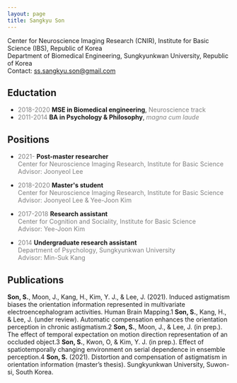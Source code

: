 ```yaml
---
layout: page
title: Sangkyu Son
---
```

Center for Neuroscience Imaging Research (CNIR), Institute for Basic Science (IBS), Republic of Korea <br>
Department of Biomedical Engineering, Sungkyunkwan University, Republic of Korea<br>
Contact: <ss.sangkyu.son@gmail.com>

## Eductation
-  <span style="color:gray">2018-2020</span> **MSE in Biomedical engineering**, <span style="color:gray">Neuroscience track</span>
-  <span style="color:gray">2011-2014</span> **BA in Psychology & Philosophy**, <span style="color:gray">*magna cum laude*</span>

## Positions
- <span style="color:gray">2021-    </span> **Post-master researcher** <br> 
<span style="color:gray">Center for Neuroscience Imaging Research, Institute for Basic Science</span><br>
<span style="color:gray">Advisor: Joonyeol Lee</span>

- <span style="color:gray">2018-2020</span> **Master's student**<br> 
<span style="color:gray">Center for Neuroscience Imaging Research, Institute for Basic Science</span> <br> 
<span style="color:gray">Advisor: Joonyeol Lee & Yee-Joon Kim</span>

- <span style="color:gray">2017-2018</span> **Research assistant** <br> 
<span style="color:gray">Center for Cognition and Sociality, Institute for Basic Science</span> <br> 
<span style="color:gray">Advisor: Yee-Joon Kim</span>

- <span style="color:gray">2014     </span> **Undergraduate research assistant** <br> 
<span style="color:gray">Department of Psychology, Sungkyunkwan University</span> <br> 
<span style="color:gray">Advisor: Min-Suk Kang</span>

## Publications

**Son, S.**, Moon, J., Kang, H., Kim, Y. J., & Lee, J. (2021). Induced astigmatism biases the orientation information represented in multivariate electroencephalogram activities. Human Brain Mapping.1 
**Son, S.**, Kang, H., & Lee, J. (under review). Automatic compensation enhances the orientation perception in chronic astigmatism.2
**Son, S.**, Moon, J., & Lee, J. (in prep.). The effect of temporal expectation on motion direction representation of an occluded object.3
**Son, S.**, Kwon, O, & Kim, Y. J. (in prep.). Effect of spatiotemporally changing environment on serial dependence in ensemble perception.4
**Son, S.** (2021). Distortion and compensation of astigmatism in orientation information (master’s thesis). Sungkyunkwan University, Suwon-si, South Korea.
